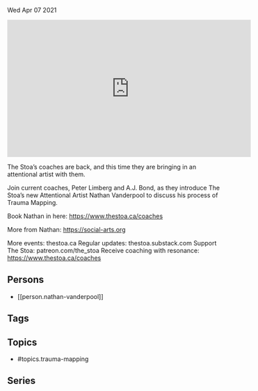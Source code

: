 



Wed Apr 07 2021

<iframe width="560" height="315" src="https://www.youtube.com/embed/k8DWzF-Ebbg" title="Trauma Mapping w/ Nathan Vanderpool" frameborder="0" allow="accelerometer; autoplay; clipboard-write; encrypted-media; gyroscope; picture-in-picture" allowfullscreen ></iframe>

The Stoa’s coaches are back, and this time they are bringing in an attentional artist with them.

Join current coaches, Peter Limberg and A.J. Bond, as they introduce The Stoa’s new Attentional Artist Nathan Vanderpool to discuss his process of Trauma Mapping.

Book Nathan in here: https://www.thestoa.ca/coaches

More from Nathan: https://social-arts.org

More events: thestoa.ca
Regular updates: thestoa.substack.com
Support The Stoa: patreon.com/the_stoa
Receive coaching with resonance: https://www.thestoa.ca/coaches

## Persons

- [[person.nathan-vanderpool]]

## Tags



## Topics

- #topics.trauma-mapping

## Series



